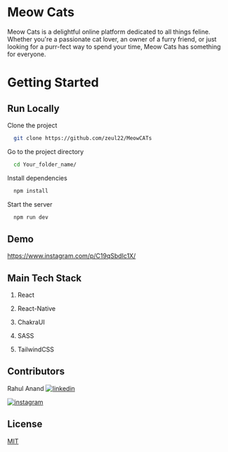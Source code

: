 
# Meow Cats

Meow Cats is a delightful online platform dedicated to all things feline. Whether you're a passionate cat lover, an owner of a furry friend, or just looking for a purr-fect way to spend your time, Meow Cats has something for everyone.




# Getting Started

## Run Locally

Clone the project

```bash
  git clone https://github.com/zeul22/MeowCATs
```

Go to the project directory

```bash
  cd Your_folder_name/
```

Install dependencies

```bash
  npm install
```

Start the server

```bash
  npm run dev
```


## Demo
https://www.instagram.com/p/C19qSbdIc1X/


## Main Tech Stack

1. React 

2. React-Native 

3. ChakraUI 

4. SASS 

5. TailwindCSS 


##  Contributors

Rahul Anand 
[![linkedin](https://img.shields.io/badge/linkedin-0A66C2?style=for-the-badge&logo=linkedin&logoColor=white)](https://www.linkedin.com/in/r-ahulanand/)

[![instagram](https://img.shields.io/badge/linkedin-0A66C2?style=for-the-badge&logo=instagram&logoColor=white)](https://www.instagram.com/bliss_anand)




## License

[MIT](https://choosealicense.com/licenses/mit/)

